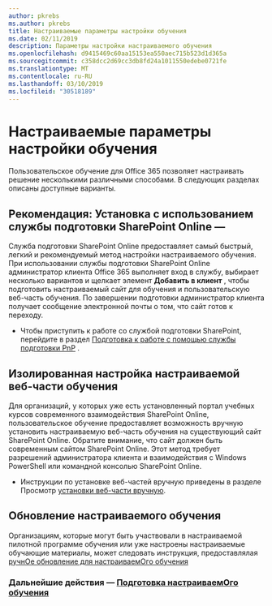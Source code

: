 ```yaml
---
author: pkrebs
ms.author: pkrebs
title: Настраиваемые параметры настройки обучения
ms.date: 02/11/2019
description: Параметры настройки настраиваемого обучения
ms.openlocfilehash: d9415469c60aa15153ea550aec715b523d1d365a
ms.sourcegitcommit: c358dcc2d69cc3db8fd24a1011550edebe0721fe
ms.translationtype: MT
ms.contentlocale: ru-RU
ms.lasthandoff: 03/10/2019
ms.locfileid: "30518189"
---
```

# <a name="custom-learning-setup-options"></a>Настраиваемые параметры настройки обучения
Пользовательское обучение для Office 365 позволяет настраивать решение несколькими различными способами. В следующих разделах описаны доступные варианты.

## <a name="recommended---setup-using-the-sharepoint-online-provisioning-service--"></a>Рекомендация: Установка с использованием службы подготовки SharePoint Online — 
Служба подготовки SharePoint Online предоставляет самый быстрый, легкий и рекомендуемый метод настройки настраиваемого обучения. При использовании службы подготовки SharePoint Online администратор клиента Office 365 выполняет вход в службу, выбирает несколько вариантов и щелкает элемент **Добавить в клиент** , чтобы подготовить настраиваемый сайт для обучения и пользовательскую веб-часть обучения. По завершении подготовки администратор клиента получает сообщение электронной почты о том, что сайт готов к переходу. 

- Чтобы приступить к работе со службой подготовки SharePoint, перейдите в раздел [Подготовка к работе с помощью службы подготовки PnP](custom_provision.md) .   

## <a name="stand-alone-setup-of-the-custom-learning-web-part"></a>Изолированная настройка настраиваемой веб-части обучения
Для организаций, у которых уже есть установленный портал учебных курсов современного взаимодействия SharePoint Online, пользовательское обучение предоставляет возможность вручную установить настраиваемую веб-часть обучения на существующий сайт SharePoint Online. Обратите внимание, что сайт должен быть современным сайтом SharePoint Online. Этот метод требует разрешений администратора клиента и взаимодействия с Windows PowerShell или командной консолью SharePoint Online. 

- Инструкции по установке веб-частей вручную приведены в разделе Просмотр [установки веб-части вручную](custom_manualsetup.md). 

## <a name="upgrade-custom-learning"></a>Обновление настраиваемого обучения
Организациям, которые могут быть участвовали в настраиваемой пилотной программе обучения или уже настроены настраиваемые обучающие материалы, может следовать инструкция, предоставлялая [ручнОе обновление для настраиваемОго обучения](custom_upgrade.md)    

### <a name="next-steps---provision-custom-learningcustomprovisionmd"></a>Дальнейшие действия — [Подготовка настраиваемОго обучения](custom_provision.md)
